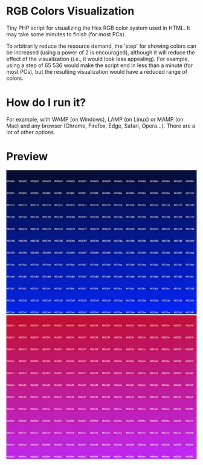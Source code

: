 # RGB Colors Visualization

Tiny PHP script for visualizing the Hex RGB color system used in HTML. It may take some minutes to finish (for most PCs). 

To arbitrarily reduce the resource demand, the 'step' for showing colors can be increased (using a power of 2 is encouraged), although it will reduce the effect of the visualization (i.e., it would look less appealing). For example, using a step of 65 536 would make the script end in less than a minute (for most PCs), but the resulting visualization would have a reduced range of colors.

# How do I run it? 
For example, with WAMP (on Windows), LAMP (on Linux) or MAMP (on Mac) and any browser (Chrome, Firefox, Edge, Safari, Opera...). There are a lot of other options.

# Preview

![alt text](media/preview.png)
![alt text](media/preview_2.png)
